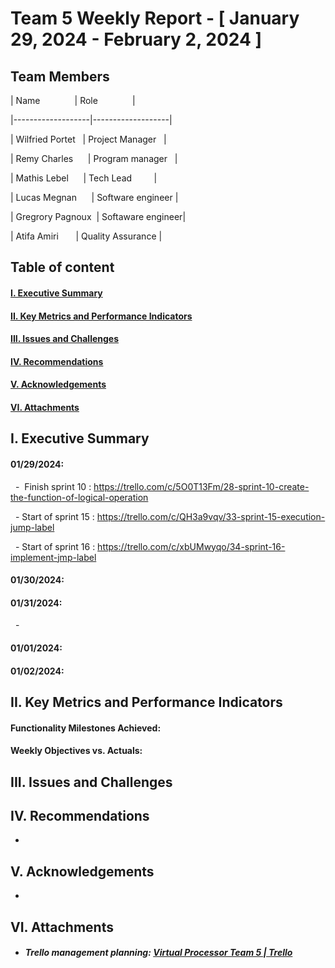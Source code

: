# Team 5 Weekly Report - [ January 29, 2024 - February 2, 2024 ]

## Team Members

| Name              | Role              |

|-------------------|-------------------|

| Wilfried Portet   | Project Manager   |

| Remy Charles      | Program manager   |

| Mathis Lebel      | Tech Lead         |

| Lucas Megnan      | Software engineer |

| Gregrory Pagnoux  | Softaware engineer|

| Atifa Amiri       | Quality Assurance |

## Table of content

#### [I. Executive Summary](#i-executive-summary)

#### [II. Key Metrics and Performance Indicators](#ii-key-metrics-and-performance-indicators)

<!--#### [III. Progress and Projects and Initiatives](#iii-progress-and-projects-and-initiatives)-->

#### [III. Issues and Challenges](#iii-issues-and-challenges)

#### [IV. Recommendations](#iv-recommendations)

#### [V. Acknowledgements](#v-acknowledgements)

#### [VI. Attachments](#vi-attachments)

## I. Executive Summary

<!--Provide a concise overview of the team's activities and achievements for the week. Include any significant milestones, completed tasks, and noteworthy accomplishments.-->

#### 01/29/2024:

  -  Finish sprint 10 : https://trello.com/c/5O0T13Fm/28-sprint-10-create-the-function-of-logical-operation

  - Start of sprint 15 : https://trello.com/c/QH3a9vqv/33-sprint-15-execution-jump-label

  - Start of sprint 16 : https://trello.com/c/xbUMwyqo/34-sprint-16-implement-jmp-label

#### 01/30/2024:

#### 01/31/2024:

  -

#### 01/01/2024:

#### 01/02/2024:

## II. Key Metrics and Performance Indicators

<!--Present relevant metrics and KPIs that demonstrate the team's performance in relation to its objectives and goals. Include both quantitative and qualitative data where applicable.-->

#### Functionality Milestones Achieved:

#### Weekly Objectives vs. Actuals:

## III. Issues and Challenges

<!--Highlight any significant issues or challenges that the team encountered during the week. Provide a brief description, the impact on the project or team, and proposed solutions or mitigation strategies.-->

## IV. Recommendations

<!--Offer any recommendations or suggestions for improvement based on the week's experiences and outcomes.-->

-

## V. Acknowledgements

<!--Acknowledge the contributions of team members, stakeholders, or external partners who played a significant role in the week's achievements.-->

-

## VI. Attachments

<!--Include any relevant documents, charts, graphs, or visual aids that support the information presented in the report.-->

- ##### Trello management planning: [Virtual Processor Team 5 | Trello](https://trello.com/b/xeGdXSoh/virtual-processor-team-5)
